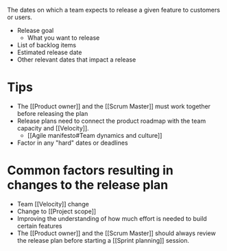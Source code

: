 The dates on which a team expects to release a given feature to customers or users. 

- Release goal
	- What you want to release
- List of backlog items
- Estimated release date
- Other relevant dates that impact a release

# Tips
- The [[Product owner]] and the [[Scrum Master]] must work together before releasing the plan
- Release plans need to connect the product roadmap with the team capacity and [[Velocity]].
	- [[Agile manifesto#Team dynamics and culture]]
- Factor in any "hard" dates or deadlines

# Common factors resulting in changes to the release plan
- Team [[Velocity]] change
- Change to [[Project scope]]
- Improving the understanding of how much effort is needed to build certain features
- The [[Product owner]] and the [[Scrum Master]] should always review the release plan before starting a [[Sprint planning]] session. 
